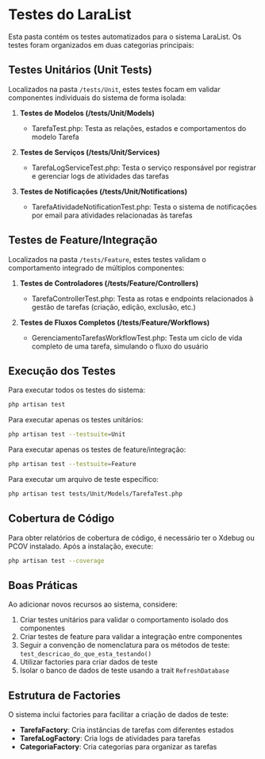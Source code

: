 # Testes do LaraList

Esta pasta contém os testes automatizados para o sistema LaraList. Os testes foram organizados em duas categorias principais:

## Testes Unitários (Unit Tests)

Localizados na pasta `/tests/Unit`, estes testes focam em validar componentes individuais do sistema de forma isolada:

1. **Testes de Modelos (/tests/Unit/Models)**
   - TarefaTest.php: Testa as relações, estados e comportamentos do modelo Tarefa

2. **Testes de Serviços (/tests/Unit/Services)**
   - TarefaLogServiceTest.php: Testa o serviço responsável por registrar e gerenciar logs de atividades das tarefas

3. **Testes de Notificações (/tests/Unit/Notifications)**
   - TarefaAtividadeNotificationTest.php: Testa o sistema de notificações por email para atividades relacionadas às tarefas

## Testes de Feature/Integração

Localizados na pasta `/tests/Feature`, estes testes validam o comportamento integrado de múltiplos componentes:

1. **Testes de Controladores (/tests/Feature/Controllers)**
   - TarefaControllerTest.php: Testa as rotas e endpoints relacionados à gestão de tarefas (criação, edição, exclusão, etc.)

2. **Testes de Fluxos Completos (/tests/Feature/Workflows)**
   - GerenciamentoTarefasWorkflowTest.php: Testa um ciclo de vida completo de uma tarefa, simulando o fluxo do usuário

## Execução dos Testes

Para executar todos os testes do sistema:

```bash
php artisan test
```

Para executar apenas os testes unitários:

```bash
php artisan test --testsuite=Unit
```

Para executar apenas os testes de feature/integração:

```bash
php artisan test --testsuite=Feature
```

Para executar um arquivo de teste específico:

```bash
php artisan test tests/Unit/Models/TarefaTest.php
```

## Cobertura de Código

Para obter relatórios de cobertura de código, é necessário ter o Xdebug ou PCOV instalado. Após a instalação, execute:

```bash
php artisan test --coverage
```

## Boas Práticas

Ao adicionar novos recursos ao sistema, considere:

1. Criar testes unitários para validar o comportamento isolado dos componentes
2. Criar testes de feature para validar a integração entre componentes
3. Seguir a convenção de nomenclatura para os métodos de teste: `test_descricao_do_que_esta_testando()`
4. Utilizar factories para criar dados de teste
5. Isolar o banco de dados de teste usando a trait `RefreshDatabase`

## Estrutura de Factories

O sistema inclui factories para facilitar a criação de dados de teste:

- **TarefaFactory**: Cria instâncias de tarefas com diferentes estados
- **TarefaLogFactory**: Cria logs de atividades para tarefas
- **CategoriaFactory**: Cria categorias para organizar as tarefas 